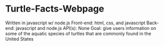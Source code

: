 # Turtle-Facts-Webpage
Written in javascript w/ node.js
Front-end: html, css, and javascript
Back-end: javascript and node.js
API(s): None
Goal: give users information on some of the aquatic species of turtles that are commonly found in the United States
